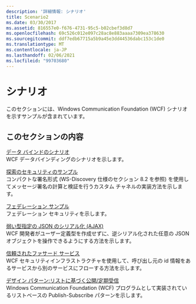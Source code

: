 ```yaml
---
description: '詳細情報: シナリオ'
title: Scenario2
ms.date: 03/30/2017
ms.assetid: 816557e0-f676-4731-95c5-b02cbef3d8d7
ms.openlocfilehash: 69c526c012e097c28ac8e883aaaa7309ea378630
ms.sourcegitcommit: ddf7edb67715a5b9a45e3dd44536dabc153c1de0
ms.translationtype: MT
ms.contentlocale: ja-JP
ms.lasthandoff: 02/06/2021
ms.locfileid: "99703680"
---
```

# <a name="scenario"></a>シナリオ

このセクションには、Windows Communication Foundation (WCF) シナリオを示すサンプルが含まれています。  
  
## <a name="in-this-section"></a>このセクションの内容  

 [データ バインドのシナリオ](data-binding-scenarios.md)  
 WCF データバインディングのシナリオを示します。  
  
 [探索のセキュリティのサンプル](discovery-security-sample.md)  
 コンパクトな署名形式 (WS-Discovery 仕様のセクション 8.2 を参照) を使用してメッセージ署名の計算と検証を行うカスタム チャネルの実装方法を示します。  
  
 [フェデレーション サンプル](federation-sample.md)  
 フェデレーション セキュリティを示します。  
  
 [弱い型指定の JSON のシリアル化 (AJAX)](weakly-typed-json-serialization-sample.md)  
 WCF 開発者がユーザー定義型を作成せずに、逆シリアル化された任意の JSON オブジェクトを操作できるようにする方法を示します。  
  
 [信頼されたファサード サービス](trusted-facade-service.md)  
 WCF セキュリティインフラストラクチャを使用して、呼び出し元の id 情報をあるサービスから別のサービスにフローする方法を示します。  
  
 [デザイン パターン:リストに基づく公開/定期受信](design-patterns-list-based-publish-subscribe.md)  
 Windows Communication Foundation (WCF) プログラムとして実装されているリストベースの Publish-Subscribe パターンを示します。
